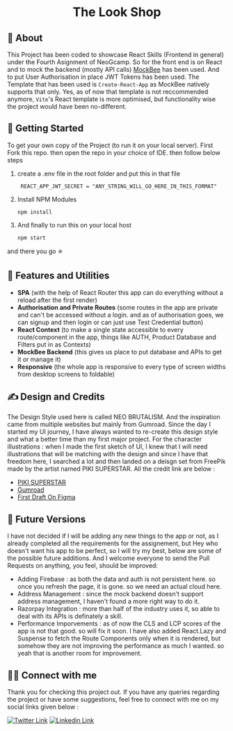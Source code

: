 <h1 align="center">The Look Shop</h1>


## 🙂 About
This Project has been coded to showcase React Skills (Frontend in general) under the Fourth Asignment of NeoGcamp. So for the front end is on React and to mock the backend (mostly API calls) [MockBee](https://mockbee.netlify.app/) has been used. And to put User Authorisation in place JWT Tokens has been used. The Template that has been used is `Create-React-App` as MockBee natively supports that only. Yes, as of now that template is not reccommended anymore, `Vite`'s React template is more optimised, but functionality wise the project would have been no-different.

## 🏁 Getting Started
To get your own copy of the Project (to run it on your local server). First Fork this repo. then open the repo in your choice of IDE. then follow below steps
1. create a .env file in the root folder and put this in that file
    ```
     REACT_APP_JWT_SECRET = "ANY_STRING_WILL_GO_HERE_IN_THIS_FORMAT"
    ```
2. Install NPM Modules
    ```
    npm install
    ```
3. And finally to run this on your local host
    ```
    npm start
    ```
and there you go ✳️
## 🚀 Features and Utilities
- **SPA** (with the help of React Router this app can do everything without a reload after the first render)
- **Authorisation and Private Routes** (some routes in the app are private and can't be accessed without a login. and as of authorisation goes, we can signup and then login or can just use Test Credential button)
- **React Context** (to make a single state accessible to every route/component in the app, things like AUTH, Product Database and Filters put in as Contexts)
- **MockBee Backend** (this gives us place to put database and APIs to get it or manage it)
- **Responsive** (the whole app is responsive to every type of screen widths from desktop screens to foldable)

## ✍️ Design and Credits
The Design Style used here is called NEO BRUTALISM. And the inspiration came from multiple websites but mainly from Gumroad. Since the day I started my UI journey, I have always wanted to re-create this design style and what a better time than my first major project. For the character illustrations : when I made the first sketch of UI, I knew that I will need illustrations that will be matching with the design and since I have that freedom here, I searched a lot and then landed on a deisgn set from FreePik made by the artist named PIKI SUPERSTAR. All the credit link are below : 
- [PIKI SUPERSTAR](https://www.freepik.com/author/pikisuperstar)
- [Gumroad](https://gumroad.com/)
- [First Draft On Figma](hhttps://www.figma.com/community/file/1244213181283177424/The-Look-Shop---NEUBRUTALISM)

## 🎈 Future Versions
I have not decided if I will be adding any new things to the app or not, as I already completed all the requirements for the assignement, but Hey who doesn't want his app to be perfect, so I will try my best, below are some of the possible future additions. And I welcome everyone to send the Pull Requests on anything, you feel, should be improved:
- Adding Firebase : as both the data and auth is not persistent here. so once you refresh the page, it is gone. so we need an actual cloud here.
- Address Management : since the mock backend doesn't support address management, I haven't found a more right way to do it.
- Razorpay Integration : more than half of the industry uses it, so able to deal with its APIs is definately a skill.
- Performance Imporvements : as of now the CLS and LCP scores of the app is not that good. so will fix it soon. I have also added React.Lazy and Suspense to fetch the Route Components only when it is rendered, but somehow they are not improving the performance as much I wanted. so yeah that is another room for improvement.
## 🤜🤛 Connect with me
Thank you for checking this project out. If you have any queries regarding the project or have some suggestions, feel free to connect with me on my social links given below :

[![Twitter Link](https://img.shields.io/badge/Twitter-1DA1F2?style=for-the-badge&logo=twitter&logoColor=white)](https://twitter.com/dddddddeeeeevvv)
[![Linkedin Link](https://img.shields.io/badge/LinkedIn-0077B5?style=for-the-badge&logo=linkedin&logoColor=white)](https://www.linkedin.com/in/debasishsahoo1998)